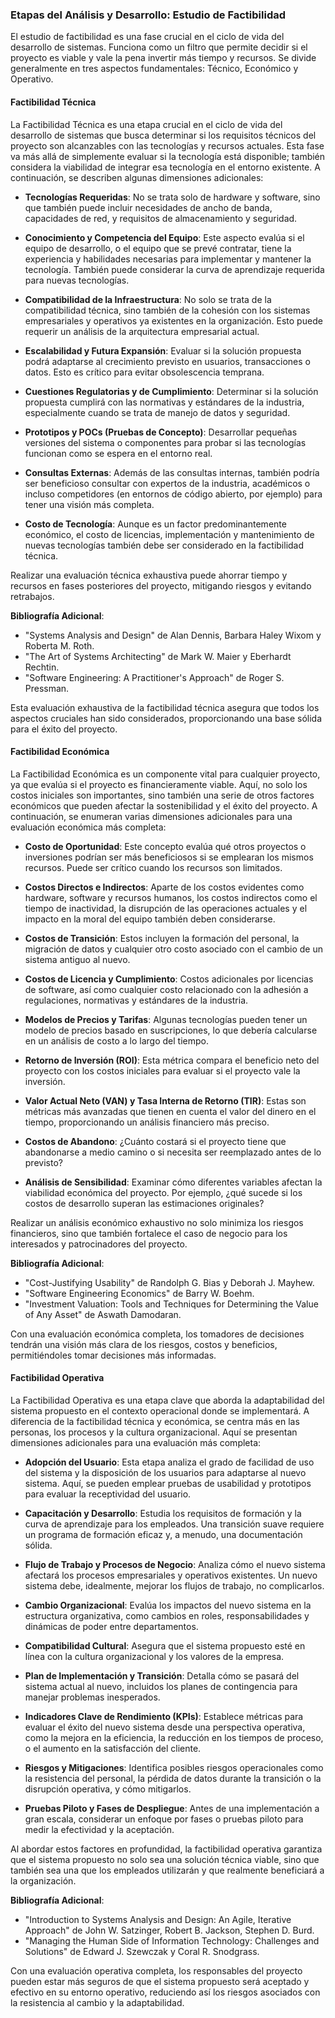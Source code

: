 
### Etapas del Análisis y Desarrollo: Estudio de Factibilidad

El estudio de factibilidad es una fase crucial en el ciclo de vida del desarrollo de sistemas. Funciona como un filtro que permite decidir si el proyecto es viable y vale la pena invertir más tiempo y recursos. Se divide generalmente en tres aspectos fundamentales: Técnico, Económico y Operativo.

#### Factibilidad Técnica

La Factibilidad Técnica es una etapa crucial en el ciclo de vida del desarrollo de sistemas que busca determinar si los requisitos técnicos del proyecto son alcanzables con las tecnologías y recursos actuales. Esta fase va más allá de simplemente evaluar si la tecnología está disponible; también considera la viabilidad de integrar esa tecnología en el entorno existente. A continuación, se describen algunas dimensiones adicionales:

- **Tecnologías Requeridas**: No se trata solo de hardware y software, sino que también puede incluir necesidades de ancho de banda, capacidades de red, y requisitos de almacenamiento y seguridad.
  
- **Conocimiento y Competencia del Equipo**: Este aspecto evalúa si el equipo de desarrollo, o el equipo que se prevé contratar, tiene la experiencia y habilidades necesarias para implementar y mantener la tecnología. También puede considerar la curva de aprendizaje requerida para nuevas tecnologías.

- **Compatibilidad de la Infraestructura**: No solo se trata de la compatibilidad técnica, sino también de la cohesión con los sistemas empresariales y operativos ya existentes en la organización. Esto puede requerir un análisis de la arquitectura empresarial actual.

- **Escalabilidad y Futura Expansión**: Evaluar si la solución propuesta podrá adaptarse al crecimiento previsto en usuarios, transacciones o datos. Esto es crítico para evitar obsolescencia temprana.

- **Cuestiones Regulatorias y de Cumplimiento**: Determinar si la solución propuesta cumplirá con las normativas y estándares de la industria, especialmente cuando se trata de manejo de datos y seguridad.

- **Prototipos y POCs (Pruebas de Concepto)**: Desarrollar pequeñas versiones del sistema o componentes para probar si las tecnologías funcionan como se espera en el entorno real.

- **Consultas Externas**: Además de las consultas internas, también podría ser beneficioso consultar con expertos de la industria, académicos o incluso competidores (en entornos de código abierto, por ejemplo) para tener una visión más completa.

- **Costo de Tecnología**: Aunque es un factor predominantemente económico, el costo de licencias, implementación y mantenimiento de nuevas tecnologías también debe ser considerado en la factibilidad técnica.

Realizar una evaluación técnica exhaustiva puede ahorrar tiempo y recursos en fases posteriores del proyecto, mitigando riesgos y evitando retrabajos.

**Bibliografía Adicional**:
- "Systems Analysis and Design" de Alan Dennis, Barbara Haley Wixom y Roberta M. Roth.
- "The Art of Systems Architecting" de Mark W. Maier y Eberhardt Rechtin.
- "Software Engineering: A Practitioner's Approach" de Roger S. Pressman.
  
Esta evaluación exhaustiva de la factibilidad técnica asegura que todos los aspectos cruciales han sido considerados, proporcionando una base sólida para el éxito del proyecto.

#### Factibilidad Económica

La Factibilidad Económica es un componente vital para cualquier proyecto, ya que evalúa si el proyecto es financieramente viable. Aquí, no solo los costos iniciales son importantes, sino también una serie de otros factores económicos que pueden afectar la sostenibilidad y el éxito del proyecto. A continuación, se enumeran varias dimensiones adicionales para una evaluación económica más completa:

- **Costo de Oportunidad**: Este concepto evalúa qué otros proyectos o inversiones podrían ser más beneficiosos si se emplearan los mismos recursos. Puede ser crítico cuando los recursos son limitados.

- **Costos Directos e Indirectos**: Aparte de los costos evidentes como hardware, software y recursos humanos, los costos indirectos como el tiempo de inactividad, la disrupción de las operaciones actuales y el impacto en la moral del equipo también deben considerarse.

- **Costos de Transición**: Estos incluyen la formación del personal, la migración de datos y cualquier otro costo asociado con el cambio de un sistema antiguo al nuevo.

- **Costos de Licencia y Cumplimiento**: Costos adicionales por licencias de software, así como cualquier costo relacionado con la adhesión a regulaciones, normativas y estándares de la industria.

- **Modelos de Precios y Tarifas**: Algunas tecnologías pueden tener un modelo de precios basado en suscripciones, lo que debería calcularse en un análisis de costo a lo largo del tiempo.

- **Retorno de Inversión (ROI)**: Esta métrica compara el beneficio neto del proyecto con los costos iniciales para evaluar si el proyecto vale la inversión.

- **Valor Actual Neto (VAN) y Tasa Interna de Retorno (TIR)**: Estas son métricas más avanzadas que tienen en cuenta el valor del dinero en el tiempo, proporcionando un análisis financiero más preciso.

- **Costos de Abandono**: ¿Cuánto costará si el proyecto tiene que abandonarse a medio camino o si necesita ser reemplazado antes de lo previsto?

- **Análisis de Sensibilidad**: Examinar cómo diferentes variables afectan la viabilidad económica del proyecto. Por ejemplo, ¿qué sucede si los costos de desarrollo superan las estimaciones originales?

Realizar un análisis económico exhaustivo no solo minimiza los riesgos financieros, sino que también fortalece el caso de negocio para los interesados y patrocinadores del proyecto. 

**Bibliografía Adicional**:
- "Cost-Justifying Usability" de Randolph G. Bias y Deborah J. Mayhew.
- "Software Engineering Economics" de Barry W. Boehm.
- "Investment Valuation: Tools and Techniques for Determining the Value of Any Asset" de Aswath Damodaran.

Con una evaluación económica completa, los tomadores de decisiones tendrán una visión más clara de los riesgos, costos y beneficios, permitiéndoles tomar decisiones más informadas.


#### Factibilidad Operativa

La Factibilidad Operativa es una etapa clave que aborda la adaptabilidad del sistema propuesto en el contexto operacional donde se implementará. A diferencia de la factibilidad técnica y económica, se centra más en las personas, los procesos y la cultura organizacional. Aquí se presentan dimensiones adicionales para una evaluación más completa:

- **Adopción del Usuario**: Esta etapa analiza el grado de facilidad de uso del sistema y la disposición de los usuarios para adaptarse al nuevo sistema. Aquí, se pueden emplear pruebas de usabilidad y prototipos para evaluar la receptividad del usuario.

- **Capacitación y Desarrollo**: Estudia los requisitos de formación y la curva de aprendizaje para los empleados. Una transición suave requiere un programa de formación eficaz y, a menudo, una documentación sólida.

- **Flujo de Trabajo y Procesos de Negocio**: Analiza cómo el nuevo sistema afectará los procesos empresariales y operativos existentes. Un nuevo sistema debe, idealmente, mejorar los flujos de trabajo, no complicarlos.

- **Cambio Organizacional**: Evalúa los impactos del nuevo sistema en la estructura organizativa, como cambios en roles, responsabilidades y dinámicas de poder entre departamentos.

- **Compatibilidad Cultural**: Asegura que el sistema propuesto esté en línea con la cultura organizacional y los valores de la empresa.

- **Plan de Implementación y Transición**: Detalla cómo se pasará del sistema actual al nuevo, incluidos los planes de contingencia para manejar problemas inesperados.

- **Indicadores Clave de Rendimiento (KPIs)**: Establece métricas para evaluar el éxito del nuevo sistema desde una perspectiva operativa, como la mejora en la eficiencia, la reducción en los tiempos de proceso, o el aumento en la satisfacción del cliente.

- **Riesgos y Mitigaciones**: Identifica posibles riesgos operacionales como la resistencia del personal, la pérdida de datos durante la transición o la disrupción operativa, y cómo mitigarlos.

- **Pruebas Piloto y Fases de Despliegue**: Antes de una implementación a gran escala, considerar un enfoque por fases o pruebas piloto para medir la efectividad y la aceptación.

Al abordar estos factores en profundidad, la factibilidad operativa garantiza que el sistema propuesto no solo sea una solución técnica viable, sino que también sea una que los empleados utilizarán y que realmente beneficiará a la organización.

**Bibliografía Adicional**:
- "Introduction to Systems Analysis and Design: An Agile, Iterative Approach" de John W. Satzinger, Robert B. Jackson, Stephen D. Burd.
- "Managing the Human Side of Information Technology: Challenges and Solutions" de Edward J. Szewczak y Coral R. Snodgrass.
  
Con una evaluación operativa completa, los responsables del proyecto pueden estar más seguros de que el sistema propuesto será aceptado y efectivo en su entorno operativo, reduciendo así los riesgos asociados con la resistencia al cambio y la adaptabilidad.